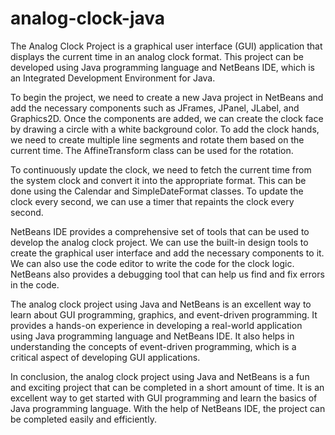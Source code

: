 # analog-clock-java
The Analog Clock Project is a graphical user interface (GUI) application that displays the current time in an analog clock format. This project can be developed using Java programming language and NetBeans IDE, which is an Integrated Development Environment for Java.

To begin the project, we need to create a new Java project in NetBeans and add the necessary components such as JFrames, JPanel, JLabel, and Graphics2D. Once the components are added, we can create the clock face by drawing a circle with a white background color. To add the clock hands, we need to create multiple line segments and rotate them based on the current time. The AffineTransform class can be used for the rotation.

To continuously update the clock, we need to fetch the current time from the system clock and convert it into the appropriate format. This can be done using the Calendar and SimpleDateFormat classes. To update the clock every second, we can use a timer that repaints the clock every second.

NetBeans IDE provides a comprehensive set of tools that can be used to develop the analog clock project. We can use the built-in design tools to create the graphical user interface and add the necessary components to it. We can also use the code editor to write the code for the clock logic. NetBeans also provides a debugging tool that can help us find and fix errors in the code.

The analog clock project using Java and NetBeans is an excellent way to learn about GUI programming, graphics, and event-driven programming. It provides a hands-on experience in developing a real-world application using Java programming language and NetBeans IDE. It also helps in understanding the concepts of event-driven programming, which is a critical aspect of developing GUI applications.

In conclusion, the analog clock project using Java and NetBeans is a fun and exciting project that can be completed in a short amount of time. It is an excellent way to get started with GUI programming and learn the basics of Java programming language. With the help of NetBeans IDE, the project can be completed easily and efficiently.
